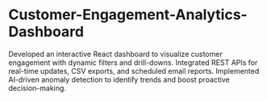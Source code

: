 # Customer-Engagement-Analytics-Dashboard
Developed an interactive React dashboard to visualize customer engagement with dynamic filters and drill-downs. Integrated REST APIs for real-time updates, CSV exports, and scheduled email reports. Implemented AI-driven anomaly detection to identify trends and boost proactive decision-making.
